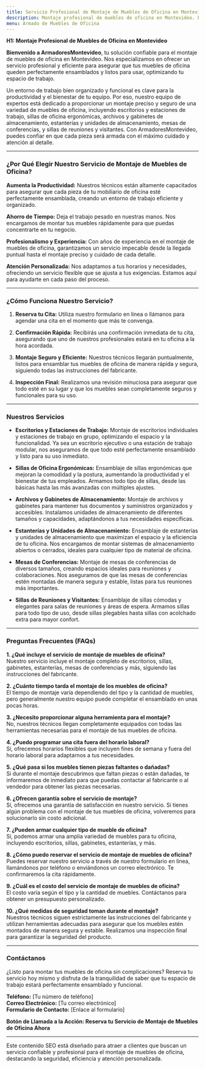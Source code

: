 ```yaml
---
title: Servicio Profesional de Montaje de Muebles de Oficina en Montevideo
description: Montaje profesional de muebles de oficina en Montevideo. Ensamblaje de escritorios, sillas, gabinetes y más. Reserva tu cita hoy y optimiza tu espacio de trabajo.
menu: Armado de Muebles de Oficina
---
```


**H1: Montaje Profesional de Muebles de Oficina en Montevideo**

**Bienvenido a ArmadoresMontevideo**, tu solución confiable para el montaje de muebles de oficina en Montevideo. Nos especializamos en ofrecer un servicio profesional y eficiente para asegurar que tus muebles de oficina queden perfectamente ensamblados y listos para usar, optimizando tu espacio de trabajo. 

Un entorno de trabajo bien organizado y funcional es clave para la productividad y el bienestar de tu equipo. Por eso, nuestro equipo de expertos está dedicado a proporcionar un montaje preciso y seguro de una variedad de muebles de oficina, incluyendo escritorios y estaciones de trabajo, sillas de oficina ergonómicas, archivos y gabinetes de almacenamiento, estanterías y unidades de almacenamiento, mesas de conferencias, y sillas de reuniones y visitantes. Con ArmadoresMontevideo, puedes confiar en que cada pieza será armada con el máximo cuidado y atención al detalle.

---

### ¿Por Qué Elegir Nuestro Servicio de Montaje de Muebles de Oficina?

**Aumenta la Productividad:**
Nuestros técnicos están altamente capacitados para asegurar que cada pieza de tu mobiliario de oficina esté perfectamente ensamblada, creando un entorno de trabajo eficiente y organizado.

**Ahorro de Tiempo:**
Deja el trabajo pesado en nuestras manos. Nos encargamos de montar tus muebles rápidamente para que puedas concentrarte en tu negocio.

**Profesionalismo y Experiencia:**
Con años de experiencia en el montaje de muebles de oficina, garantizamos un servicio impecable desde la llegada puntual hasta el montaje preciso y cuidado de cada detalle.

**Atención Personalizada:**
Nos adaptamos a tus horarios y necesidades, ofreciendo un servicio flexible que se ajusta a tus exigencias. Estamos aquí para ayudarte en cada paso del proceso.

---

### ¿Cómo Funciona Nuestro Servicio?

1. **Reserva tu Cita:**
   Utiliza nuestro formulario en línea o llámanos para agendar una cita en el momento que más te convenga.

2. **Confirmación Rápida:**
   Recibirás una confirmación inmediata de tu cita, asegurando que uno de nuestros profesionales estará en tu oficina a la hora acordada.

3. **Montaje Seguro y Eficiente:**
   Nuestros técnicos llegarán puntualmente, listos para ensamblar tus muebles de oficina de manera rápida y segura, siguiendo todas las instrucciones del fabricante.

4. **Inspección Final:**
   Realizamos una revisión minuciosa para asegurar que todo esté en su lugar y que los muebles sean completamente seguros y funcionales para su uso.

---

### Nuestros Servicios

- **Escritorios y Estaciones de Trabajo:**
  Montaje de escritorios individuales y estaciones de trabajo en grupo, optimizando el espacio y la funcionalidad. Ya sea un escritorio ejecutivo o una estación de trabajo modular, nos aseguramos de que todo esté perfectamente ensamblado y listo para su uso inmediato.

- **Sillas de Oficina Ergonómicas:**
  Ensamblaje de sillas ergonómicas que mejoran la comodidad y la postura, aumentando la productividad y el bienestar de tus empleados. Armamos todo tipo de sillas, desde las básicas hasta las más avanzadas con múltiples ajustes.

- **Archivos y Gabinetes de Almacenamiento:**
  Montaje de archivos y gabinetes para mantener tus documentos y suministros organizados y accesibles. Instalamos unidades de almacenamiento de diferentes tamaños y capacidades, adaptándonos a tus necesidades específicas.

- **Estanterías y Unidades de Almacenamiento:**
  Ensamblaje de estanterías y unidades de almacenamiento que maximizan el espacio y la eficiencia de tu oficina. Nos encargamos de montar sistemas de almacenamiento abiertos o cerrados, ideales para cualquier tipo de material de oficina.

- **Mesas de Conferencias:**
  Montaje de mesas de conferencias de diversos tamaños, creando espacios ideales para reuniones y colaboraciones. Nos aseguramos de que las mesas de conferencias estén montadas de manera segura y estable, listas para tus reuniones más importantes.

- **Sillas de Reuniones y Visitantes:**
  Ensamblaje de sillas cómodas y elegantes para salas de reuniones y áreas de espera. Armamos sillas para todo tipo de uso, desde sillas plegables hasta sillas con acolchado extra para mayor confort.

---

### Preguntas Frecuentes (FAQs)

**1. ¿Qué incluye el servicio de montaje de muebles de oficina?**  
Nuestro servicio incluye el montaje completo de escritorios, sillas, gabinetes, estanterías, mesas de conferencias y más, siguiendo las instrucciones del fabricante.

**2. ¿Cuánto tiempo tarda el montaje de los muebles de oficina?**  
El tiempo de montaje varía dependiendo del tipo y la cantidad de muebles, pero generalmente nuestro equipo puede completar el ensamblado en unas pocas horas.

**3. ¿Necesito proporcionar alguna herramienta para el montaje?**  
No, nuestros técnicos llegan completamente equipados con todas las herramientas necesarias para el montaje de tus muebles de oficina.

**4. ¿Puedo programar una cita fuera del horario laboral?**  
Sí, ofrecemos horarios flexibles que incluyen fines de semana y fuera del horario laboral para adaptarnos a tus necesidades.

**5. ¿Qué pasa si los muebles tienen piezas faltantes o dañadas?**  
Si durante el montaje descubrimos que faltan piezas o están dañadas, te informaremos de inmediato para que puedas contactar al fabricante o al vendedor para obtener las piezas necesarias.

**6. ¿Ofrecen garantía sobre el servicio de montaje?**  
Sí, ofrecemos una garantía de satisfacción en nuestro servicio. Si tienes algún problema con el montaje de tus muebles de oficina, volveremos para solucionarlo sin costo adicional.

**7. ¿Pueden armar cualquier tipo de mueble de oficina?**  
Sí, podemos armar una amplia variedad de muebles para tu oficina, incluyendo escritorios, sillas, gabinetes, estanterías, y más.

**8. ¿Cómo puedo reservar el servicio de montaje de muebles de oficina?**  
Puedes reservar nuestro servicio a través de nuestro formulario en línea, llamándonos por teléfono o enviándonos un correo electrónico. Te confirmaremos la cita rápidamente.

**9. ¿Cuál es el costo del servicio de montaje de muebles de oficina?**  
El costo varía según el tipo y la cantidad de muebles. Contáctanos para obtener un presupuesto personalizado.

**10. ¿Qué medidas de seguridad toman durante el montaje?**  
Nuestros técnicos siguen estrictamente las instrucciones del fabricante y utilizan herramientas adecuadas para asegurar que los muebles estén montados de manera segura y estable. Realizamos una inspección final para garantizar la seguridad del producto.

---

### Contáctanos

¿Listo para montar tus muebles de oficina sin complicaciones? Reserva tu servicio hoy mismo y disfruta de la tranquilidad de saber que tu espacio de trabajo estará perfectamente ensamblado y funcional.

**Teléfono:** [Tu número de teléfono]  
**Correo Electrónico:** [Tu correo electrónico]  
**Formulario de Contacto:** [Enlace al formulario]

**Botón de Llamada a la Acción: Reserva tu Servicio de Montaje de Muebles de Oficina Ahora**

---

Este contenido SEO está diseñado para atraer a clientes que buscan un servicio confiable y profesional para el montaje de muebles de oficina, destacando la seguridad, eficiencia y atención personalizada.